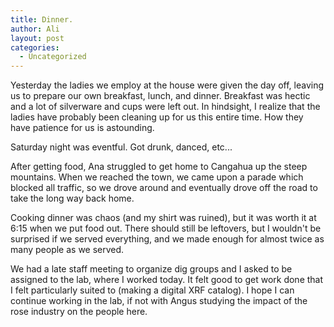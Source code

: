 ```yaml
---
title: Dinner.
author: Ali
layout: post
categories:
  - Uncategorized
---
```

Yesterday the ladies we employ at the house were given the day off, leaving us to prepare our own breakfast, lunch, and dinner. Breakfast was hectic and a lot of silverware and cups were left out. In hindsight, I realize that the ladies have probably been cleaning up for us this entire time. How they have patience for us is astounding.

<!-- For dinner, Matt was in charge of buying the food and preparing food. Ryan and I joined him and Ana (who drove) to Cayambe where we bought groceries. Matt said that he was interested in Sofia (who, if she's interested in anyone, has expressed interest in Matt). Bothering, but this is no new disappointment for me. -->

Saturday night was eventful. Got drunk, danced, etc...

After getting food, Ana struggled to get home to Cangahua up the steep mountains. When we reached the town, we came upon a parade which blocked all traffic, so we drove around and eventually drove off the road to take the long way back home.

Cooking dinner was chaos (and my shirt was ruined), but it was worth it at 6:15 when we put food out. There should still be leftovers, but I wouldn't be surprised if we served everything, and we made enough for almost twice as many people as we served.

We had a late staff meeting to organize dig groups and I asked to be assigned to the lab, where I worked today. It felt good to get work done that I felt particularly suited to (making a digital XRF catalog). I hope I can continue working in the lab, if not with Angus studying the impact of the rose industry on the people here.